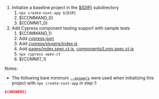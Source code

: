 1. Initialize a baseline project in the [${DIR}](.) subdirectory
   1. `npx create-nuxt-app ${DIR}`
   2. ${COMMAND_0}
   3. ${COMMIT_0}
2. Add Cypress component testing support with sample tests
   1. ${COMMAND_1}
   2. Add [cypress.json](cypress.json)
   3. Add [cypress/plugins/index.js](cypress/plugins/index.js)
   4. Add [pages/index.spec.ct.js](pages/index.spec.ct.js), [components/Logo.spec.ct.js](components/Logo.spec.ct.js)
   5. `npx cypress open-ct`
   6. ${COMMIT_1}

Notes:

- The following bare minimum [`--answers`](https://github.com/nuxt/create-nuxt-app/blob/master/packages/create-nuxt-app/lib/prompts.js) were used when initializing this project with `npx create-nuxt-app` in step 1:

```json
${ANSWERS}
```
